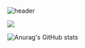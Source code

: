 ![header](https://capsule-render.vercel.app/api?type=Cylinder)

<a href="https://github.com/learnttuce0321" target="_blank"><img src="https://img.shields.io/badge/뱃지레이블-배경색?style=뱃지모양&logo=로고&logoColor=로고색상"/></a>

![Anurag's GitHub stats](https://github-readme-stats.vercel.app/api?username=learnttuce0321&show_icons=true&theme=radical)


